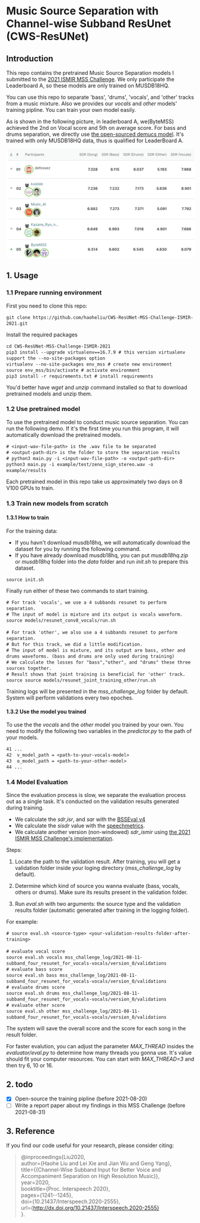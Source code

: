 # Music Source Separation with Channel-wise Subband ResUnet (CWS-ResUNet)
## Introduction
This repo contains the pretrained Music Source Separation models I submitted to the [2021 ISMIR MSS Challenge](https://www.aicrowd.com/challenges/music-demixing-challenge-ismir-2021).
We only participate the Leaderboard A, so these models are only trained on MUSDB18HQ.

You can use this repo to separate 'bass', 'drums', 'vocals', and 'other' tracks from a music mixture.
Also we provides our *vocals* and *other* models' training pipline. You can train your own model easily.

As is shown in the following picture, in leaderboard A, we(ByteMSS) achieved the 2nd on Vocal score and 5th on average score.
For bass and drums separation, we directly use [the open-sourced demucs model](https://github.com/facebookresearch/demucs). It's trained with only MUSDB18HQ data, thus is qualified for LeaderBoard A.

![ranking](pics/ranks.png)

[comment]: <> (We use the following stratagy in this challenges)

[comment]: <> (1. Train models for the four stems &#40;vocals, bass, drums, and other&#41; separately.)

[comment]: <> (2. Use boxcar window to cut down the computation &#40;less overlap between windows&#41;.)

[comment]: <> (3. Separate vocal track first, substract it from the mixture, and use the remaining part to separate other stems.)

[comment]: <> (4. Since our final bass and drums score is still low. We directly use the open-source demucs model as the final submission for these two tracks.)

## 1. Usage
### 1.1 Prepare running environment
First you need to clone this repo:
```shell
git clone https://github.com/haoheliu/CWS-ResUNet-MSS-Challenge-ISMIR-2021.git
```
Install the required packages
```shell
cd CWS-ResUNet-MSS-Challenge-ISMIR-2021 
pip3 install --upgrade virtualenv==16.7.9 # this version virtualenv support the --no-site-packages option
virtualenv --no-site-packages env_mss # create new environment
source env_mss/bin/activate # activate environment
pip3 install -r requirements.txt # install requirements
```
You'd better have *wget* and *unzip* command installed so that to download pretrained models and unzip them.

### 1.2 Use pretrained model
To use the pretrained model to conduct music source separation. You can run the following demo. If it's the first time you run this program, it will automatically download the pretrained models.

```shell
# <input-wav-file-path> is the .wav file to be separated
# <output-path-dir> is the folder to store the separation results 
# python3 main.py -i <input-wav-file-path> -o <output-path-dir>
python3 main.py -i example/test/zeno_sign_stereo.wav -o example/results
```
Each pretrained model in this repo take us approximately two days on 8 V100 GPUs to train.

### 1.3 Train new models from scratch

#### 1.3.1 How to train

For the training data:
- If you havn't download musdb18hq, we will automatically download the dataset for you by running the following command.
- If you have already download musdb18hq, you can put *musdb18hq.zip* or *musdb18hq* folder into the *data*
folder and run *init.sh* to prepare this dataset.
```shell
source init.sh
```
Finally run either of these two commands to start training.
```shell
# For track 'vocals', we use a 4 subbands resunet to perform separation. 
# The input of model is mixture and its output is vocals waveform.
source models/resunet_conv8_vocals/run.sh

# For track 'other', we also use a 4 subbands resunet to perform separation.
# But for this track, we did a little modification.
# The input of model is mixture, and its output are bass, other and drums waveforms. (bass and drums are only used during training) 
# We calculate the losses for "bass","other", and "drums" these three sources together.
# Result shows that joint training is beneficial for 'other' track.
source source models/resunet_joint_training_other/run.sh
```
Training logs will be presented in the *mss_challenge_log* folder by default. System will perform validations every two epoches.

#### 1.3.2 Use the model you trained

To use the the *vocals* and the *other* model you trained by your own. You need to modify the following two variables in the *predictor.py* to the path of your models.

```python3
41 ...
42  v_model_path = <path-to-your-vocals-model>
43  o_model_path = <path-to-your-other-model>
44 ...
```

### 1.4 Model Evaluation

Since the evaluation process is slow, we separate the evaluation process out as a single task. 
It's conducted on the validation results generated during training. 

- We calculate the *sdr*,*isr*, and *sar* with the [BSSEval v4](https://github.com/sigsep/sigsep-mus-eval)
- We calculate the *sisdr* value with the [speechmetrics](https://github.com/aliutkus/speechmetrics).
- We calculate another version (non-windowed) *sdr_ismir* using [the 2021 ISMIR MSS Challenge's implementation](https://github.com/AIcrowd/music-demixing-challenge-starter-kit/blob/master/evaluator/music_demixing.py#L75). 

Steps: 

1. Locate the path to the validation result. After training, you will get a validation folder inside your loging directory (*mss_challenge_log* by default).

2. Determine which kind of source you wanna evaluate (bass, vocals, others or drums). Make sure its results present in the validation folder.

3. Run *eval.sh* with two arguments: the source type and the validation results folder (automatic generated after training in the logging folder). 

For example:

```shell
# source eval.sh <source-type> <your-validation-results-folder-after-training> 

# evaluate vocal score
source eval.sh vocals mss_challenge_log/2021-08-11-subband_four_resunet_for_vocals-vocals/version_0/validations
# evaluate bass score
source eval.sh bass mss_challenge_log/2021-08-11-subband_four_resunet_for_vocals-vocals/version_0/validations
# evaluate drums score
source eval.sh drums mss_challenge_log/2021-08-11-subband_four_resunet_for_vocals-vocals/version_0/validations
# evaluate other score
source eval.sh other mss_challenge_log/2021-08-11-subband_four_resunet_for_vocals-vocals/version_0/validations
```

The system will save the overall score and the score for each song in the result folder.

For faster evalution, you can adjust the parameter *MAX_THREAD* insides the *evaluator/eval.py* to determine how many threads you gonna use. It's value should fit your computer resources. You can start with *MAX_THREAD=3* and then try 6, 10 or 16. 

## 2. todo

- [x] Open-source the training pipline (before 2021-08-20)
- [ ] Write a report paper about my findings in this MSS Challenge (before 2021-08-31)

## 3. Reference

If you find our code useful for your research, please consider citing:

>    @inproceedings{Liu2020,   
>      author={Haohe Liu and Lei Xie and Jian Wu and Geng Yang},   
>      title={{Channel-Wise Subband Input for Better Voice and Accompaniment Separation on High Resolution Music}},   
>      year=2020,   
>      booktitle={Proc. Interspeech 2020},   
>      pages={1241--1245},   
>      doi={10.21437/Interspeech.2020-2555},   
>      url={http://dx.doi.org/10.21437/Interspeech.2020-2555}   
>    }.




